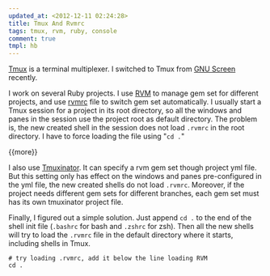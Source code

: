 ```yaml
---
updated_at: <2012-12-11 02:24:28>
title: Tmux And Rvmrc
tags: tmux, rvm, ruby, console
comment: true
tmpl: hb
---
```


[Tmux][] is a terminal multiplexer. I switched to Tmux from [GNU Screen][screen]
recently.

I work on several Ruby projects. I use [RVM] to manage gem set for different
projects, and use [rvmrc] file to switch gem set automatically. I usually start
a Tmux session for a project in its root directory, so all the windows and panes
in the session use the project root as default directory. The problem is, the
new created shell in the session does not load `.rvmrc` in the root directory. I
have to force loading the file using "`cd .`"

{{more}}

I also use [Tmuxinator][]. It can specify a rvm gem set though project yml
file. But this setting only has effect on the windows and panes pre-configured
in the yml file, the new created shells do not load `.rvmrc`. Moreover, if the
project needs different gem sets for different branches, each gem set must has
its own tmuxinator project file.

Finally, I figured out a simple solution. Just append `cd .` to the end of the
shell init file (`.bashrc` for bash and `.zshrc` for zsh). Then all the new
shells will try to load the `.rvmrc` file in the default directory where it
starts, including shells in Tmux.

    # try loading .rvmrc, add it below the line loading RVM
    cd .

[tmux]: http://tmux.sourceforge.net/
[screen]: http://www.gnu.org/software/screen/
[rvm]: http://beginrescueend.com/
[rvmrc]: http://beginrescueend.com/workflow/rvmrc/
[tmuxinator]:  https://github.com/aziz/tmuxinator
